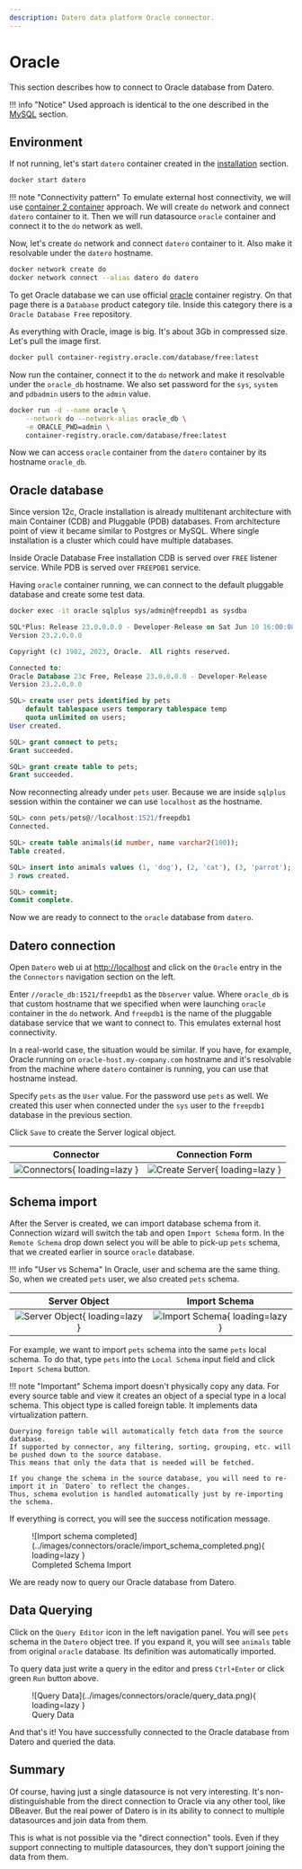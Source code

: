 ```yaml
---
description: Datero data platform Oracle connector. 
---
```


# Oracle
This section describes how to connect to Oracle database from Datero.

!!! info "Notice"
    Used approach is identical to the one described in the [MySQL](./mysql.md) section.

## Environment
If not running, let's start `datero` container created in the [installation](../installation.md#running-the-container) section.
``` sh
docker start datero
```

!!! note "Connectivity pattern"
    To emulate external host connectivity, we will use [container 2 container](./index.md#container-to-container) approach.
    We will create `do` network and connect `datero` container to it.
    Then we will run datasource `oracle` container and connect it to the `do` network as well.

Now, let's create `do` network and connect `datero` container to it.
Also make it resolvable under the `datero` hostname.
``` sh
docker network create do
docker network connect --alias datero do datero
```

[oracle_registry]: https://container-registry.oracle.com/ords/f?p=113:10:2179520783643:::RP::&cs=36sd3OxDgsDvwtMtbLqK4eGwYWQ0a5VMzYR4VB58w1ti_mmYd4h01sUd3vHD2pe68wKUyofdXr8PUixxFu755AA

To get Oracle database we can use official [oracle][oracle_registry] container registry.
On that page there is a `Database` product category tile.
Inside this category there is a `Oracle Database Free` repository.

As everything with Oracle, image is big. It's about 3Gb in compressed size. Let's pull the image first. 
``` sh
docker pull container-registry.oracle.com/database/free:latest
```

Now run the container, connect it to the `do` network and make it resolvable under the `oracle_db` hostname.
We also set password for the `sys`, `system` and `pdbadmin` users to the `admin` value.
``` sh
docker run -d --name oracle \
    --network do --network-alias oracle_db \
    -e ORACLE_PWD=admin \
    container-registry.oracle.com/database/free:latest
```
Now we can access `oracle` container from the `datero` container by its hostname `oracle_db`.


## Oracle database
Since version 12c, Oracle installation is already multitenant architecture with main Container (CDB) and Pluggable (PDB) databases.
From architecture point of view it became similar to Postgres or MySQL. 
Where single installation is a cluster which could have multiple databases.

Inside Oracle Database Free installation CDB is served over `FREE` listener service. While PDB is served over `FREEPDB1` service.

Having `oracle` container running, we can connect to the default pluggable database and create some test data.
``` sh
docker exec -it oracle sqlplus sys/admin@freepdb1 as sysdba
```

``` sql
SQL*Plus: Release 23.0.0.0.0 - Developer-Release on Sat Jun 10 16:00:08 2023
Version 23.2.0.0.0

Copyright (c) 1982, 2023, Oracle.  All rights reserved.

Connected to:
Oracle Database 23c Free, Release 23.0.0.0.0 - Developer-Release
Version 23.2.0.0.0

SQL> create user pets identified by pets 
    default tablespace users temporary tablespace temp 
    quota unlimited on users;
User created.

SQL> grant connect to pets;
Grant succeeded.

SQL> grant create table to pets;
Grant succeeded.
```

Now reconnecting already under `pets` user.
Because we are inside `sqlplus` session within the container we can use `localhost` as the hostname.
```sql
SQL> conn pets/pets@//localhost:1521/freepdb1
Connected.

SQL> create table animals(id number, name varchar2(100));
Table created.

SQL> insert into animals values (1, 'dog'), (2, 'cat'), (3, 'parrot');
3 rows created.

SQL> commit;
Commit complete.
```

Now we are ready to connect to the `oracle` database from `datero`.

## Datero connection
Open `Datero` web ui at [http://localhost](http://localhost) and click on the `Oracle` entry in the the `Connectors` navigation section on the left.

Enter `//oracle_db:1521/freepdb1` as the `Dbserver` value. 
Where `oracle_db` is that custom hostname that we specified when were launching `oracle` container in the `do` network.
And `freepdb1` is the name of the pluggable database service that we want to connect to.
This emulates external host connectivity. 

In a real-world case, the situation would be similar.
If you have, for example, Oracle running on `oracle-host.my-company.com` hostname and 
it's resolvable from the machine where `datero` container is running, you can use that hostname instead.

Specify `pets` as the `User` value. For the password use `pets` as well. 
We created this user when connected under the `sys` user to the `freepdb1` database in the previous section.

Click `Save` to create the Server logical object.

Connector|Connection Form
:---:|:---:
![Connectors](../images/connectors/oracle/connector.png){ loading=lazy }|![Create Server](../images/connectors/oracle/create_server.png){ loading=lazy }

## Schema import
After the Server is created, we can import database schema from it.
Connection wizard will switch the tab and open `Import Schema` form.
In the `Remote Schema` drop down select you will be able to pick-up `pets` schema, 
that we created earlier in source `oracle` database.

!!! info "User vs Schema"
    In Oracle, user and schema are the same thing.
    So, when we created `pets` user, we also created `pets` schema.

Server Object|Import Schema
:---:|:---:
![Server Object](../images/connectors/oracle/server_entry.png){ loading=lazy }|![Import Schema](../images/connectors/oracle/import_schema.png){ loading=lazy }

For example, we want to import  `pets` schema into the same `pets` local schema.
To do that, type `pets` into the `Local Schema` input field and click `Import Schema` button.

!!! note "Important"
    Schema import doesn't physically copy any data.
    For every source table and view it creates an object of a special type in a local schema.
    This object type is called foreign table.
    It implements data virtualization pattern.

    Querying foreign table will automatically fetch data from the source database.
    If supported by connector, any filtering, sorting, grouping, etc. will be pushed down to the source database.
    This means that only the data that is needed will be fetched.
    
    If you change the schema in the source database, you will need to re-import it in `Datero` to reflect the changes.
    Thus, schema evolution is handled automatically just by re-importing the schema.

If everything is correct, you will see the success notification message.
<figure markdown>
  ![Import schema completed](../images/connectors/oracle/import_schema_completed.png){ loading=lazy }
  <figcaption>Completed Schema Import</figcaption>
</figure>

We are ready now to query our Oracle database from Datero.

## Data Querying
Click on the `Query Editor` icon in the left navigation panel.
You will see `pets` schema in the `Datero` object tree.
If you expand it, you will see `animals` table from original `oracle` database.
Its definition was automatically imported.

To query data just write a query in the editor and press `Ctrl+Enter` or click green `Run` button above.

<figure markdown>
  ![Query Data](../images/connectors/oracle/query_data.png){ loading=lazy }
  <figcaption>Query Data</figcaption>
</figure>

And that's it! You have successfully connected to the Oracle database from Datero and queried the data.

## Summary
Of course, having just a single datasource is not very interesting.
It's non-distinguishable from the direct connection to Oracle via any other tool, like DBeaver.
But the real power of Datero is in its ability to connect to multiple datasources and join data from them.

This is what is not possible via the "direct connection" tools.
Even if they support connecting to multiple datasources, they don't support joining the data from them.
